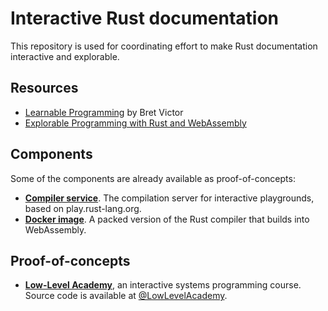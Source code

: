 # Interactive Rust documentation

This repository is used for coordinating effort to make Rust documentation interactive and explorable.

## Resources

* [Learnable Programming](http://worrydream.com/#!/LearnableProgramming) by Bret Victor
* [Explorable Programming with Rust and WebAssembly](https://lowlvl.org/blog/explorable-programming)

## Components

Some of the components are already available as proof-of-concepts:

* **[Compiler service](https://github.com/LowLevelAcademy/server)**. The compilation server for interactive playgrounds, based on play.rust-lang.org.
* **[Docker image](https://github.com/LowLevelAcademy/server/tree/master/deploy/docker)**. A packed version of the Rust compiler that builds into WebAssembly.

## Proof-of-concepts

* **[Low-Level Academy](https://lowlvl.org)**, an interactive systems programming course. Source code is available at [@LowLevelAcademy](https://github.com/lowlevelacademy/).


